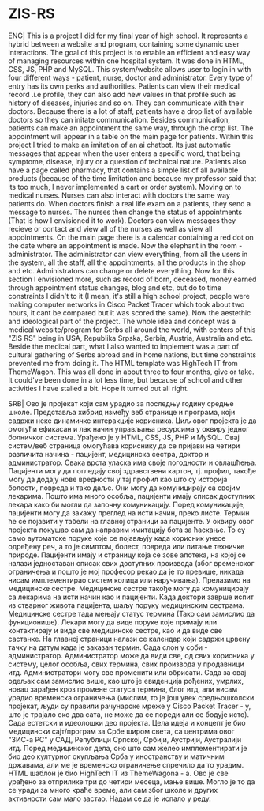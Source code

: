 # ZIS-RS
ENG| This is a project I did for my final year of high school. It represents a hybrid between a website and program, containing some dynamic user interactions. The goal of this project is to enable an efficient and easy way of managing resources within one hospital system. It was done in HTML, CSS, JS, PHP and MySQL.
This system/website allows user to login in with four different ways - patient, nurse, doctor and administrator. Every type of entry has its own perks and authorities. 
Patients can view their medical record .i.e profile, they can also add new values in that profile such as history of diseases, injuries and so on. They can communicate with their doctors. Because there is a lot of staff, patients have a drop list of available doctors so they can initate communication. Besides communication, patients can make an appointment the same way, through the drop list. The appointment will appear in a table on the main page for patients. Within this project I tried to make an imitation of an ai chatbot. Its just automatic messages that appear when the user enters a specific word, that being symptome, disease, injury or a question of technical nature. Patients also have a page called pharmacy, that contains a simple list of all available products (because of the time limitation and because my professor said that its too much, I never implemented a cart or order system). Moving on to medical nurses. 
Nurses can also interact with doctors the same way patients do. When doctors finish a real life exam on a patients, they send a message to nurses. The nurses then change the status of appointments (That is how I envisioned it to work). 
Doctors can view messages they recieve or contact and view all of the nurses as well as view all appointments. On the main page there is a calendar containing a red dot on the date where an appointment is made.
Now the elephant in the room - administrator. The administrator can view everything, from all the users in the system, all the staff, all the appointments, all the products in the shop and etc. Administrators can change or delete everything. Now for this section I envisioned more, such as record of born, deceased, money earned through appointment status changes, blog and etc, but do to time constraints I didn't to it (I mean, it's still a high school project, people were making computer networks in Cisco Packet Tracer which took about two hours, it cant be compared but it was scored the same). 
Now the aestethic and ideological part of the project. The whole idea and concept was a medical website/program for Serbs all around the world, with centers of this "ZIS RS" being in USA, Republika Srpska, Serbia, Austria, Australia and etc. Beside the medical part, what I also wanted to implement was a part of cultural gathering of Serbs abroad and in home nations, but time constraints prevented me from doing it. 
The HTML template was HighTech IT from ThemeWagon. 
This was all done in about three to four months, give or take. It could've been done in a lot less time, but because of school and other activities I have stalled a bit. Hope it turned out all right. 

SRB| Ово је пројекат који сам урадио за последњу годину средње школе. Представља хибрид између веб странице и програма, који садржи неке динамичке интеракције корисника. Циљ овог пројекта је да омогући ефикасан и лак начин управљања ресурсима у оквиру једног болничког система. Урађено је у HTML, CSS, JS, PHP и MySQL.
Овај систем/веб страница омогућава кориснику да се пријави на четири различита начина - пацијент, медицинска сестра, доктор и администратор. Свака врста уласка има своје погодности и овлашћења. 
Пацијенти могу да погледају свој здравствени картон, тј. профил, такође могу да додају нове вредности у тај профил као што су историја болести, повреда и тако даље. Они могу да комуницирају са својим лекарима. Пошто има много особља, пацијенти имају списак доступних лекара како би могли да започну комуникацију. Поред комуникације, пацијенти могу да закажу преглед на исти начин, преко листе. Термин ће се појавити у табели на главној страници за пацијенте. У оквиру овог пројекта покушао сам да направим имитацију бота за ћаскање. То су само аутоматске поруке које се појављују када корисник унесе одређену реч, а то је симптом, болест, повреда или питање техничке природе. Пацијенти имају и страницу која се зове апотека, на којој се налази једноставан списак свих доступних производа (због временског ограничења и пошто је мој професор рекао да је то превише, никада нисам имплементирао систем колица или наручивања). Прелазимо на медицинске сестре.
Медицинске сестре такође могу да комуницирају са лекарима на исти начин као и пацијенти. Када доктори заврше испит из стварног живота пацијента, шаљу поруку медицинским сестрама. Медицинске сестре тада мењају статус термина (Тако сам замислио да функционише). 
Лекари могу да виде поруке које примају или контактирају и виде све медицинске сестре, као и да виде све састанке. На главној страници налази се календар који садржи црвену тачку на датум када је заказан термин.
Сада слон у соби - администратор. Администратор може да види све, од свих корисника у систему, целог особља, свих термина, свих производа у продавници итд. Администратори могу све променити или обрисати. Сада за овај одељак сам замислио више, као што је евиденција рођених, умрлих, новац зарађен кроз промене статуса термина, блог итд, али нисам урадио временска ограничења (мислим, то је још увек средњошколски пројекат, људи су правили рачунарске мреже у Cisco Packet Tracer - у, што је трајало око два сата, не може да се пореди али се бодује исто). 
Сада естетски и идеолошки део пројекта. Цела идеја и концепт је био медицински сајт/програм за Србе широм света, са центрима овог "ЗИС-а РС" у САД, Републици Српској, Србији, Аустрији, Аустралији итд. Поред медицинског дела, оно што сам желео имплементирати је био део културног окупљања Срба у иностранству и матичним државама, али ме је временско ограничење спречило да то урадим.
HTML шаблон је био HighTech IT из ThemeWagona - а. 
Ово је све урађено за отприлике три до четири месеца, мање више. Могло је то да се уради за много краће време, али сам због школе и других активности сам мало застао. Надам се да је испало у реду.

